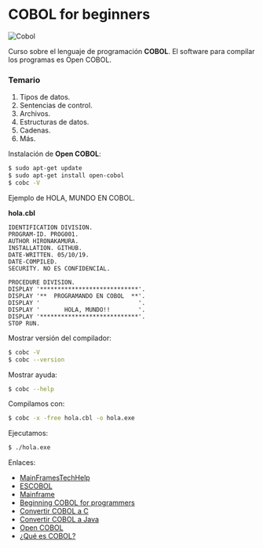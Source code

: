 # COBOL for beginners

![Cobol](https://2.bp.blogspot.com/-jkpGBmdZaW8/UccuEURnxbI/AAAAAAAABrA/ngTn1s0SXCEyi4TUVaDFZ-dn9-UfJVjTwCPcBGAYYCw/s320/code.png)


Curso sobre el lenguaje de programación **COBOL**. El software para compilar los programas es Open COBOL.



### Temario
1. Tipos de datos.
2. Sentencias de control.
3. Archivos.
4. Estructuras de datos.
5. Cadenas.
6. Más.


Instalación de **Open COBOL**:


```bash
$ sudo apt-get update
$ sudo apt-get install open-cobol
$ cobc -V
```


Ejemplo de HOLA, MUNDO EN COBOL.


**hola.cbl**

```cbl
IDENTIFICATION DIVISION.
PROGRAM-ID. PROG001.
AUTHOR HIRONAKAMURA.
INSTALLATION. GITHUB.
DATE-WRITTEN. 05/10/19.
DATE-COMPILED.
SECURITY. NO ES CONFIDENCIAL.

PROCEDURE DIVISION.
DISPLAY '****************************'.
DISPLAY '**  PROGRAMANDO EN COBOL  **'.
DISPLAY '                            '.
DISPLAY '       HOLA, MUNDO!!        '.
DISPLAY '****************************'.
STOP RUN.
```


Mostrar versión del compilador:
```bash
$ cobc -V 
$ cobc --version
```

Mostrar ayuda:
```bash
$ cobc --help
```


Compilamos con:

```bash
$ cobc -x -free hola.cbl -o hola.exe
```

Ejecutamos:

```bash
$ ./hola.exe
```

Enlaces:

* [MainFramesTechHelp](https://www.mainframestechhelp.com/)
* [ESCOBOL](http://www.escobol.com/)
* [Mainframe](https://mainframe-forum.blogspot.com/search?q=cobol)
* [Beginning COBOL for programmers](https://github.com/Apress/beg-cobol-for-programmers)
* [Convertir COBOL a C](http://www.mpsinc.com/cob2c.html)
* [Convertir COBOL a Java](https://www.quora.com/What-tool-can-convert-Cobol-into-Java-code)
* [Open COBOL](https://open-cobol.sourceforge.io/)
* [¿Qué es COBOL?](https://medium.com/enredando-con-programacion/cobol-que-es-cobol-3f86fa3a4394)
